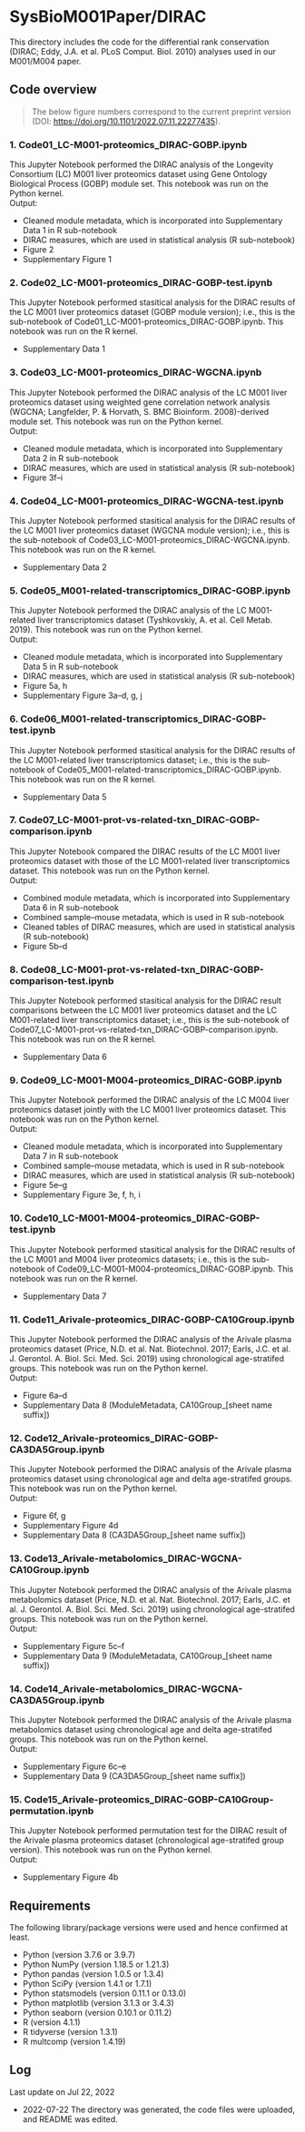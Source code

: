 # SysBioM001Paper/DIRAC
This directory includes the code for the differential rank conservation (DIRAC; Eddy, J.A. et al. PLoS Comput. Biol. 2010) analyses used in our M001/M004 paper.  

## Code overview  
> The below figure numbers correspond to the current preprint version (DOI: https://doi.org/10.1101/2022.07.11.22277435).  

### 1. Code01_LC-M001-proteomics_DIRAC-GOBP.ipynb  
This Jupyter Notebook performed the DIRAC analysis of the Longevity Consortium (LC) M001 liver proteomics dataset using Gene Ontology Biological Process (GOBP) module set. This notebook was run on the Python kernel.  
Output:  
* Cleaned module metadata, which is incorporated into Supplementary Data 1 in R sub-notebook  
* DIRAC measures, which are used in statistical analysis (R sub-notebook)  
* Figure 2  
* Supplementary Figure 1  

### 2. Code02_LC-M001-proteomics_DIRAC-GOBP-test.ipynb  
This Jupyter Notebook performed stasitical analysis for the DIRAC results of the LC M001 liver proteomics dataset (GOBP module version); i.e., this is the sub-notebook of Code01_LC-M001-proteomics_DIRAC-GOBP.ipynb. This notebook was run on the R kernel.  
* Supplementary Data 1  

### 3. Code03_LC-M001-proteomics_DIRAC-WGCNA.ipynb  
This Jupyter Notebook performed the DIRAC analysis of the LC M001 liver proteomics dataset using weighted gene correlation network analysis (WGCNA; Langfelder, P. & Horvath, S. BMC Bioinform. 2008)-derived module set. This notebook was run on the Python kernel.  
Output:  
* Cleaned module metadata, which is incorporated into Supplementary Data 2 in R sub-notebook  
* DIRAC measures, which are used in statistical analysis (R sub-notebook)  
* Figure 3f–i  

### 4. Code04_LC-M001-proteomics_DIRAC-WGCNA-test.ipynb  
This Jupyter Notebook performed stasitical analysis for the DIRAC results of the LC M001 liver proteomics dataset (WGCNA module version); i.e., this is the sub-notebook of Code03_LC-M001-proteomics_DIRAC-WGCNA.ipynb. This notebook was run on the R kernel.  
* Supplementary Data 2  

### 5. Code05_M001-related-transcriptomics_DIRAC-GOBP.ipynb  
This Jupyter Notebook performed the DIRAC analysis of the LC M001-related liver transcriptomics dataset (Tyshkovskiy, A. et al. Cell Metab. 2019). This notebook was run on the Python kernel.  
Output:  
* Cleaned module metadata, which is incorporated into Supplementary Data 5 in R sub-notebook  
* DIRAC measures, which are used in statistical analysis (R sub-notebook)  
* Figure 5a, h  
* Supplementary Figure 3a–d, g, j  

### 6. Code06_M001-related-transcriptomics_DIRAC-GOBP-test.ipynb  
This Jupyter Notebook performed stasitical analysis for the DIRAC results of the LC M001-related liver transcriptomics dataset; i.e., this is the sub-notebook of Code05_M001-related-transcriptomics_DIRAC-GOBP.ipynb. This notebook was run on the R kernel.  
* Supplementary Data 5  

### 7. Code07_LC-M001-prot-vs-related-txn_DIRAC-GOBP-comparison.ipynb  
This Jupyter Notebook compared the DIRAC results of the LC M001 liver proteomics dataset with those of the LC M001-related liver transcriptomics dataset. This notebook was run on the Python kernel.  
Output:  
* Combined module metadata, which is incorporated into Supplementary Data 6 in R sub-notebook  
* Combined sample–mouse metadata, which is used in R sub-notebook  
* Cleaned tables of DIRAC measures, which are used in statistical analysis (R sub-notebook)  
* Figure 5b–d  

### 8. Code08_LC-M001-prot-vs-related-txn_DIRAC-GOBP-comparison-test.ipynb  
This Jupyter Notebook performed stasitical analysis for the DIRAC result comparisons between the LC M001 liver proteomics dataset and the LC M001-related liver transcriptomics dataset; i.e., this is the sub-notebook of Code07_LC-M001-prot-vs-related-txn_DIRAC-GOBP-comparison.ipynb. This notebook was run on the R kernel.  
* Supplementary Data 6  

### 9. Code09_LC-M001-M004-proteomics_DIRAC-GOBP.ipynb  
This Jupyter Notebook performed the DIRAC analysis of the LC M004 liver proteomics dataset jointly with the LC M001 liver proteomics dataset. This notebook was run on the Python kernel.  
Output:  
* Cleaned module metadata, which is incorporated into Supplementary Data 7 in R sub-notebook  
* Combined sample–mouse metadata, which is used in R sub-notebook  
* DIRAC measures, which are used in statistical analysis (R sub-notebook)  
* Figure 5e–g  
* Supplementary Figure 3e, f, h, i  

### 10. Code10_LC-M001-M004-proteomics_DIRAC-GOBP-test.ipynb  
This Jupyter Notebook performed stasitical analysis for the DIRAC results of the LC M001 and M004 liver proteomics datasets; i.e., this is the sub-notebook of Code09_LC-M001-M004-proteomics_DIRAC-GOBP.ipynb. This notebook was run on the R kernel.  
* Supplementary Data 7  

### 11. Code11_Arivale-proteomics_DIRAC-GOBP-CA10Group.ipynb  
This Jupyter Notebook performed the DIRAC analysis of the Arivale plasma proteomics dataset (Price, N.D. et al. Nat. Biotechnol. 2017; Earls, J.C. et al. J. Gerontol. A. Biol. Sci. Med. Sci. 2019) using chronological age-stratifed groups. This notebook was run on the Python kernel.  
Output:  
* Figure 6a–d  
* Supplementary Data 8 (ModuleMetadata, CA10Group_[sheet name suffix])  

### 12. Code12_Arivale-proteomics_DIRAC-GOBP-CA3DA5Group.ipynb  
This Jupyter Notebook performed the DIRAC analysis of the Arivale plasma proteomics dataset using chronological age and delta age-stratifed groups. This notebook was run on the Python kernel.  
Output:  
* Figure 6f, g  
* Supplementary Figure 4d  
* Supplementary Data 8 (CA3DA5Group_[sheet name suffix])  

### 13. Code13_Arivale-metabolomics_DIRAC-WGCNA-CA10Group.ipynb  
This Jupyter Notebook performed the DIRAC analysis of the Arivale plasma metabolomics dataset (Price, N.D. et al. Nat. Biotechnol. 2017; Earls, J.C. et al. J. Gerontol. A. Biol. Sci. Med. Sci. 2019) using chronological age-stratifed groups. This notebook was run on the Python kernel.  
Output:  
* Supplementary Figure 5c–f  
* Supplementary Data 9 (ModuleMetadata, CA10Group_[sheet name suffix])  

### 14. Code14_Arivale-metabolomics_DIRAC-WGCNA-CA3DA5Group.ipynb  
This Jupyter Notebook performed the DIRAC analysis of the Arivale plasma metabolomics dataset using chronological age and delta age-stratifed groups. This notebook was run on the Python kernel.  
Output:  
* Supplementary Figure 6c–e  
* Supplementary Data 9 (CA3DA5Group_[sheet name suffix])  

### 15. Code15_Arivale-proteomics_DIRAC-GOBP-CA10Group-permutation.ipynb  
This Jupyter Notebook performed permutation test for the DIRAC result of the Arivale plasma proteomics dataset (chronological age-stratifed group version). This notebook was run on the Python kernel.  
Output:  
* Supplementary Figure 4b  

## Requirements  
The following library/package versions were used and hence confirmed at least.  
* Python (version 3.7.6 or 3.9.7)  
* Python NumPy (version 1.18.5 or 1.21.3)  
* Python pandas (version 1.0.5 or 1.3.4)  
* Python SciPy (version 1.4.1 or 1.7.1)  
* Python statsmodels (version 0.11.1 or 0.13.0)  
* Python matplotlib (version 3.1.3 or 3.4.3)  
* Python seaborn (version 0.10.1 or 0.11.2)  
* R (version 4.1.1)  
* R tidyverse (version 1.3.1)  
* R multcomp (version 1.4.19)  

## Log  
Last update on Jul 22, 2022  
* 2022-07-22 The directory was generated, the code files were uploaded, and README was edited.  
